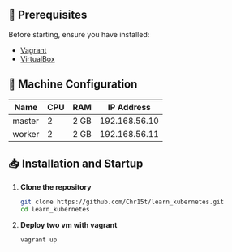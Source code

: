 
## 🚀 Prerequisites
Before starting, ensure you have installed:
- [Vagrant](https://www.vagrantup.com/downloads)
- [VirtualBox](https://www.virtualbox.org/)

## 📌 Machine Configuration
| Name      | CPU | RAM  | IP Address      |
|-----------|----|------|----------------|
| master  | 2  | 2 GB | 192.168.56.10  |
| worker    | 2  | 2 GB | 192.168.56.11  |

## 📥 Installation and Startup
1. **Clone the repository**  
   ```sh
   git clone https://github.com/Chr15t/learn_kubernetes.git
   cd learn_kubernetes
2. **Deploy two vm with vagrant**  
   ```sh
   vagrant up
